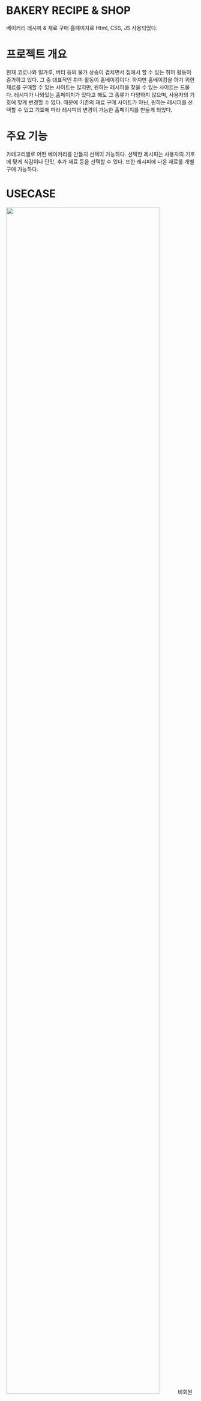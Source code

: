 # BAKERY RECIPE & SHOP
베이커리 레시피 & 재료 구매 홈페이지로 
Html, CSS, JS 사용되었다.



# 프로젝트 개요
현재 코로나와 밀가루, 버터 등의 물가 상승이 겹치면서 집에서 할 수 있는 취미 활동이 증가하고 있다.
그 중 대표적인 취미 활동이 홈베이킹이다.
하지만 홈베이킹을 하기 위한 재료를 구매할 수 있는 사이트는 많지만, 원하는 레시피를 찾을 수 있는 사이트는 드물다.
레시피가 나와있는 홈페이지가 있다고 해도 그 종류가 다양하지 않으며, 사용자의 기호에 맞게 변경할 수 없다.
때문에 기존의 재료 구매 사이트가 아닌, 원하는 레시피를 선택할 수 있고 기호에 따라 레시피의 변경이 가능한 홈페이지를 만들게 되었다.



# 주요 기능
카테고리별로 어떤 베이커리를 만들지 선택이 가능하다. 
선택한 레시피는 사용자의 기호에 맞게 식감이나 단맛, 추가 재료 등을 선택할 수 있다. 
또한 레시피에 나온 재료를 개별 구매 가능하다. 


# USECASE
<img src="https://user-images.githubusercontent.com/101718825/207908862-969ead92-20ec-4f0b-b504-7f7fe4f909d9.png" width="90%"></img>
비회원 사용자 : 회원가입
회원 사용자 : 상품 리뷰, 상품 주문, 충전, 장바구니 상품 담기, 장바구니 상품 삭제, 회원정보 수정, 회원정보 조회, 레시피 변경, 레시피 저장
회원, 비회원 사용자 : 레시피 목록 조회, 레시피 선택, 레시피 상세 조회
관리자 : 레시피 등록, 레시피 수정, 레시피 삭제, 회원 조회, 회원 삭제, 상품 도매, 상품 등록, 상품 수정, 상품 삭제, 공지사항 등록, 공지사항 수정, 공지사항 삭제


# 아쉬운 점
프론트를 Html로 구현했다. 
리액트로 구현 했으면 좀 더 편리한 다른 구성의 홈페이지를 만들 수 있지 않았을까 싶다. 
리액트를 배워서 이 프로젝트를 새로운 구성으로 표현하는게 목표이다.
